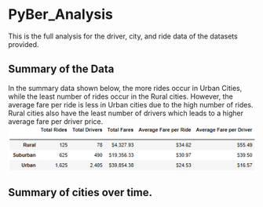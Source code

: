# PyBer_Analysis
This is the full analysis for the driver, city, and ride data of the datasets provided.

## Summary of the Data
In the summary data shown below, the more rides occur in Urban Cities, while the least number of rides occur in the Rural cities. However, the average fare per ride is less in Urban cities due to the high number of rides.
Rural cities also have the least number of drivers which leads to a higher average fare per driver price.
![Data Summary](https://github.com/natrockwood/PyBer_Analysis/blob/master/Summary%20Data.PNG)

## Summary of cities over time.
